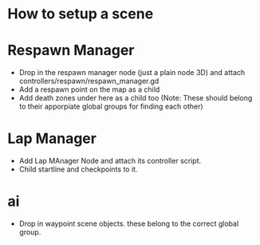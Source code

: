 # How to setup a scene

# Respawn Manager

- Drop in the respawn manager node (just a plain node 3D) and attach controllers/respawn/respawn_manager.gd
- Add a respawn point on the map as a child
- Add death zones under here as a child too
(Note: These should belong to their apporpiate global groups for finding each other)

# Lap Manager

- Add Lap MAnager Node and attach its controller script.
- Child startline and checkpoints to it.

# ai
- Drop in waypoint scene objects. these belong to the correct global group.
